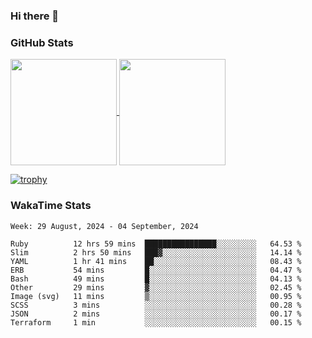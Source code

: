 ### Hi there 👋

### GitHub Stats

<a href="https://github.com/anuraghazra/github-readme-stats">
  <img align="center" height="170px" src="https://github-readme-stats.vercel.app/api/top-langs/?username=tksfjt1024&layout=compact&count_private=true&show_icons=true&show_icons=true&theme=graywhite" />
</a>
<a href="https://github.com/anuraghazra/github-readme-stats">
  <img align="center" height="170px" src="https://github-readme-stats.vercel.app/api?username=tksfjt1024&count_private=true&show_icons=true&show_icons=true&theme=graywhite" />
</a>

[![trophy](https://github-profile-trophy.vercel.app/?username=tksfjt1024)](https://github.com/ryo-ma/github-profile-trophy)

### WakaTime Stats

<!--START_SECTION:waka-->
```text
Week: 29 August, 2024 - 04 September, 2024

Ruby          12 hrs 59 mins  ████████████████░░░░░░░░░   64.53 % 
Slim          2 hrs 50 mins   ███▓░░░░░░░░░░░░░░░░░░░░░   14.14 % 
YAML          1 hr 41 mins    ██░░░░░░░░░░░░░░░░░░░░░░░   08.43 % 
ERB           54 mins         █░░░░░░░░░░░░░░░░░░░░░░░░   04.47 % 
Bash          49 mins         █░░░░░░░░░░░░░░░░░░░░░░░░   04.13 % 
Other         29 mins         ▓░░░░░░░░░░░░░░░░░░░░░░░░   02.45 % 
Image (svg)   11 mins         ▒░░░░░░░░░░░░░░░░░░░░░░░░   00.95 % 
SCSS          3 mins          ░░░░░░░░░░░░░░░░░░░░░░░░░   00.28 % 
JSON          2 mins          ░░░░░░░░░░░░░░░░░░░░░░░░░   00.17 % 
Terraform     1 min           ░░░░░░░░░░░░░░░░░░░░░░░░░   00.15 % 
```
<!--END_SECTION:waka-->
